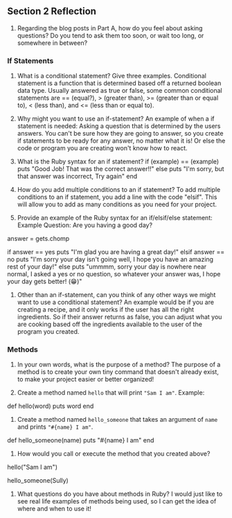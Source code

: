 ## Section 2 Reflection

1. Regarding the blog posts in Part A, how do you feel about asking questions? Do you tend to ask them too soon, or wait too long, or somewhere in between?

### If Statements

1. What is a conditional statement? Give three examples.
Conditional statement is a function that is determined based off a returned boolean data type. Usually answered as true or false, some common conditional statements are == (equal?), > (greater than), >= (greater than or equal to), < (less than), and <= (less than or equal to).

1. Why might you want to use an if-statement?
An example of when a if statement is needed: Asking a question that is determined by the users answers. You can't be sure how they are going to answer, so you create if statements to be ready for any answer, no matter what it is! Or else the code or program you are creating won't know how to react.

1. What is the Ruby syntax for an if statement?
if (example) == (example)
puts "Good Job! That was the correct answer!!"
  else
puts "I'm sorry, but that answer was incorrect, Try again"
 end  

1. How do you add multiple conditions to an if statement?
To add multiple conditions to an if statement, you add a line with the code "elsif". This will allow you to add as many conditions as you need for your project.

1. Provide an example of the Ruby syntax for an if/elsif/else statement:
Example Question: Are you having a good day?

answer = gets.chomp

if answer == yes
  puts "I'm glad you are having a great day!"
elsif answer == no
  puts "I'm sorry your day isn't going well, I hope you have an amazing rest of your day!"
else
  puts "ummmm, sorry your day is nowhere near normal, I asked a yes or no question, so whatever your answer was, I hope your day gets better! (😁)"


1. Other than an if-statement, can you think of any other ways we might want to use a conditional statement?
An example would be if you are creating a recipe, and it only works if the user has all the right ingredients. So if their answer returns as false, you can adjust what you are cooking based off the ingredients available to the user of the program you created.

### Methods

1. In your own words, what is the purpose of a method?
The purpose of a method is to create your own tiny command that doesn't already exist, to make your project easier or better organized!

1. Create a method named `hello` that will print `"Sam I am"`.
Example:

def hello(word)
  puts word
end


1. Create a method named `hello_someone` that takes an argument of `name` and prints `"#{name} I am"`.

def hello_someone(name)
  puts "#{name} I am"
end

1. How would you call or execute the method that you created above?

hello("Sam I am")

hello_someone(Sully)

1. What questions do you have about methods in Ruby?
I would just like to see real life examples of methods being used, so I can get the idea of where and when to use it!
